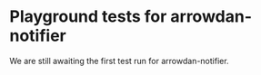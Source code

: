 # Playground tests for arrowdan-notifier
We are still awaiting the first test run for arrowdan-notifier.
